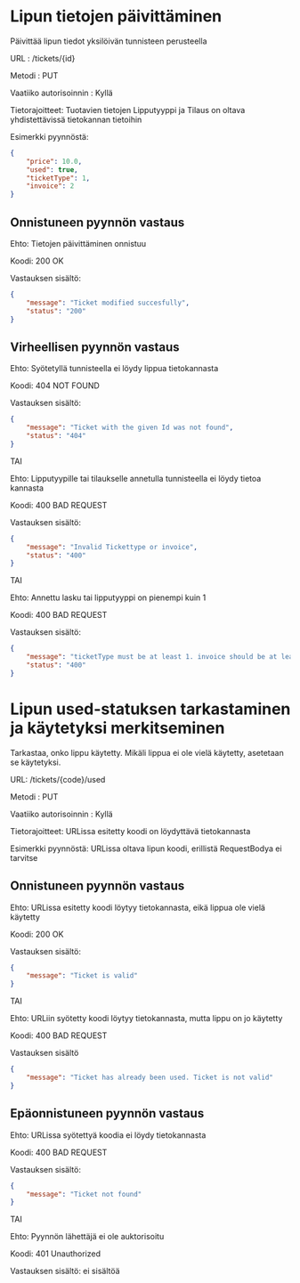 # Lipun tietojen päivittäminen

Päivittää lipun tiedot yksilöivän tunnisteen perusteella

URL : /tickets/{id}

Metodi : PUT

Vaatiiko autorisoinnin : Kyllä

Tietorajoitteet: Tuotavien tietojen Lipputyyppi ja Tilaus on oltava yhdistettävissä tietokannan tietoihin

Esimerkki pyynnöstä:

```json
{
    "price": 10.0,
    "used": true,
    "ticketType": 1,
    "invoice": 2
}
```

## Onnistuneen pyynnön vastaus

Ehto: Tietojen päivittäminen onnistuu

Koodi: 200 OK

Vastauksen sisältö:
```json
{
    "message": "Ticket modified succesfully",
    "status": "200"
}
```

## Virheellisen pyynnön vastaus

Ehto: Syötetyllä tunnisteella ei löydy lippua tietokannasta

Koodi: 404 NOT FOUND

Vastauksen sisältö:
```json
{
    "message": "Ticket with the given Id was not found",
    "status": "404"
}
```

TAI

Ehto: Lipputyypille tai tilaukselle annetulla tunnisteella ei löydy tietoa kannasta

Koodi: 400 BAD REQUEST

Vastauksen sisältö:
```json
{
    "message": "Invalid Tickettype or invoice",
    "status": "400"
}
```

TAI

Ehto: Annettu lasku tai lipputyyppi on pienempi kuin 1

Koodi: 400 BAD REQUEST

Vastauksen sisältö:

```json
{
    "message": "ticketType must be at least 1. invoice should be at least 1.",
    "status": "400"
}
```

# Lipun used-statuksen tarkastaminen ja käytetyksi merkitseminen

Tarkastaa, onko lippu käytetty. Mikäli lippua ei ole vielä käytetty, asetetaan se käytetyksi.

URL: /tickets/{code}/used

Metodi : PUT

Vaatiiko autorisoinnin : Kyllä

Tietorajoitteet: URLissa esitetty koodi on löydyttävä tietokannasta

Esimerkki pyynnöstä: URLissa oltava lipun koodi, erillistä RequestBodya ei tarvitse

## Onnistuneen pyynnön vastaus

Ehto: URLissa esitetty koodi löytyy tietokannasta, eikä lippua ole vielä käytetty

Koodi: 200 OK

Vastauksen sisältö:

```json
{
    "message": "Ticket is valid"
}
```

TAI

Ehto: URLiin syötetty koodi löytyy tietokannasta, mutta lippu on jo käytetty

Koodi: 400 BAD REQUEST

Vastauksen sisältö

```json
{
    "message": "Ticket has already been used. Ticket is not valid"
}
```

## Epäonnistuneen pyynnön vastaus

Ehto: URLissa syötettyä koodia ei löydy tietokannasta

Koodi: 400 BAD REQUEST

Vastauksen sisältö:

```json
{
    "message": "Ticket not found"
}
```

TAI

Ehto: Pyynnön lähettäjä ei ole auktorisoitu

Koodi: 401 Unauthorized

Vastauksen sisältö: ei sisältöä